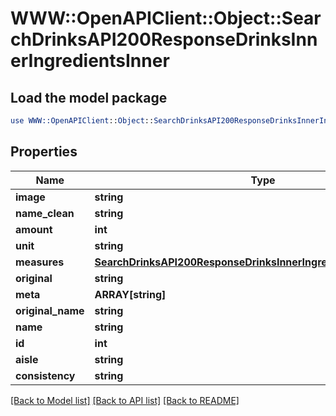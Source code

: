 # WWW::OpenAPIClient::Object::SearchDrinksAPI200ResponseDrinksInnerIngredientsInner

## Load the model package
```perl
use WWW::OpenAPIClient::Object::SearchDrinksAPI200ResponseDrinksInnerIngredientsInner;
```

## Properties
Name | Type | Description | Notes
------------ | ------------- | ------------- | -------------
**image** | **string** |  | [optional] 
**name_clean** | **string** |  | [optional] 
**amount** | **int** |  | [optional] 
**unit** | **string** |  | [optional] 
**measures** | [**SearchDrinksAPI200ResponseDrinksInnerIngredientsInnerMeasures**](SearchDrinksAPI200ResponseDrinksInnerIngredientsInnerMeasures.md) |  | [optional] 
**original** | **string** |  | [optional] 
**meta** | **ARRAY[string]** |  | [optional] 
**original_name** | **string** |  | [optional] 
**name** | **string** |  | [optional] 
**id** | **int** |  | [optional] 
**aisle** | **string** |  | [optional] 
**consistency** | **string** |  | [optional] 

[[Back to Model list]](../README.md#documentation-for-models) [[Back to API list]](../README.md#documentation-for-api-endpoints) [[Back to README]](../README.md)


